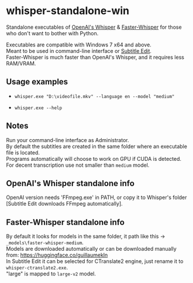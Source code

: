 # whisper-standalone-win

Standalone executables of [OpenAI's Whisper](https://github.com/openai/whisper) & [Faster-Whisper](https://github.com/guillaumekln/faster-whisper) for those who don't want to bother with Python.

Executables are compatible with Windows 7 x64 and above.    
Meant to be used in command-line interface or [Subtitle Edit](https://github.com/SubtitleEdit/subtitleedit).   
Faster-Whisper is much faster than OpenAI's Whisper, and it requires less RAM/VRAM.

## Usage examples
* `whisper.exe "D:\videofile.mkv" --language en --model "medium"`   

* `whisper.exe --help`

## Notes

Run your command-line interface as Administrator.   
By default the subtitles are created in the same folder where an executable file is located.   
Programs automatically will choose to work on GPU if CUDA is detected.   
For decent transcription use not smaller than `medium` model.
   
## OpenAI's Whisper standalone info

OpenAI version needs 'FFmpeg.exe' in PATH, or copy it to Whisper's folder [Subtitle Edit downloads FFmpeg automatically].
   
   
## Faster-Whisper standalone info

By default it looks for models in the same folder, it path like this -> `_models\faster-whisper-medium`.   
Models are downloaded automatically or can be downloaded manually from: https://huggingface.co/guillaumekln   
In Subtitle Edit it can be selected for CTranslate2 engine, just rename it to `whisper-ctranslate2.exe`.   
"large" is mapped to `large-v2` model.

